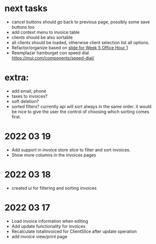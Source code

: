 # next tasks
- cancel buttons should go back to previous page, possibly some save buttons too
- add context menu to invoice table
- clients should be also sortable
- all clients should be loaded, otherwise client selection list all options.
- Refactor/organize based on [slide for Week 5 Office Hour 1](https://docs.google.com/presentation/d/1pLZ8Zvpyr_myotpvyVYzY5awpUFUO78DE5CnBnVNm7c/edit#slide=id.g117828bad90_0_9)
- Reemplazar hamburget con speed dial https://mui.com/components/speed-dial/

# extra:
- add email, phone
- taxes to invoices?
- soft deletion?
- sorted filters? currently api will sort always in the same order. 
  it would be nice to give the user the control of choosing which sorting
  comes first.
# 2022 03 19
- Add support in invoice store slice to filter and sort invoices.
- Show more columns in the invoices pages
# 2022 03 18
- created ui for filtering and sorting invoices

# 2022 03 17
- Load invoice information when editing
- Add update functionality for invoices
- Recalculate totalInvoiced for ClientSlice after update operation
- add invoice view/print page

